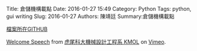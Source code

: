 Title: 倉儲機構載點
Date: 2016-01-27 15:49
Category: Python
Tags: python, gui writing
Slug: 2016-01-27
Authors: 陳靖廷
Summary:倉儲機構載點


<a href="https://github.com/40323143/kmol/tree/gh-pages/warehouse">檔案所在GITHUB</a>
    </section>


 <p><a href="https://vimeo.com/137724068">Welcome Speech</a> from <a href="https://vimeo.com/user24079973">虎尾科大機械設計工程系 KMOL</a> on <a href="https://vimeo.com">Vimeo</a>.</p>
